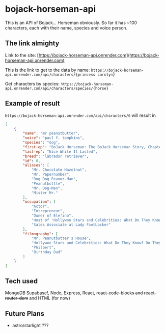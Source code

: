 # bojack-horseman-api

This is an API of Bojack... Horseman obviously. So far it has ~100 characters, each with their name, species and voice person. 

## The link almighty

Link to the site: [https://bojack-horseman-api.onrender.com](https://bojack-horseman-api.onrender.com) 

This is the link to get to the data by name: `https://bojack-horseman-api.onrender.com/api/characters/{princess carolyn}` 

Get characters by species: `https://bojack-horseman-api.onrender.com/api/characters/species/{horse}`

## Example of result 

`https://bojack-horseman-api.onrender.com/api/characters/6` will result in 
```json
[
    {
        "name": "mr peanutbutter",
        "voice": "paul f. tompkins",
        "species": "dog",
        "first-ep": "BoJack Horseman: The BoJack Horseman Story, Chapter One",
        "last-ep": "Nice While It Lasted",
        "breed": "labrador retriever",
        "id": 6,
        "aliases": [
            "Mr. Chocolate Hazelnut",
            "Mr. Papernumber",
            "Dog Dog Peanut-Man",
            "Peanutbottle",
            "Mr. Dog-Man",
            "Mister Mr."
        ],
        "occupation": [
            "Actor",
            "Entrepreneur",
            "Owner of Elefino",
            "Host of 'Hollywoo Stars and Celebrities: What Do They Know? Do They Know Things?? Let's Find Out!' (formerly)",
            "Sales Associate at Lady FootLocker"
        ],
        "filmography": [
            "Mr. Peanutbutter's House",
            "Hollywoo Stars and Celebrities: What Do They Know? Do They Know Things?? Let's Find Out! (HSAC!WDTK?DTKT??LFO!)",
            "Philbert",
            "Birthday Dad"
        ]
    }
]
```

## Tech used

~~MongoDB~~ Supabase!, Node, Express, ~~React~~, ~~react-code-blocks and react-router-dom~~ and HTML (for now)

## Future Plans
- astro/starlight ??? 

